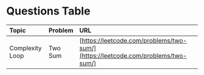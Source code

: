 # Questions Table

| Topic | Problem  | URL |
| :--- | :--- | :--- |
| Complexity Loop | Two Sum | [https://leetcode.com/problems/two-sum/](https://leetcode.com/problems/two-sum/) |

